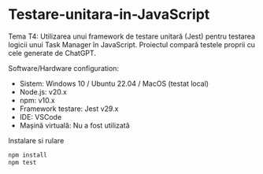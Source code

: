 # Testare-unitara-in-JavaScript

Tema T4: Utilizarea unui framework de testare unitară (Jest) pentru testarea logicii unui Task Manager în JavaScript. Proiectul compară testele proprii cu cele generate de ChatGPT.

Software/Hardware configuration:

- Sistem: Windows 10 / Ubuntu 22.04 / MacOS (testat local)
- Node.js: v20.x
- npm: v10.x
- Framework testare: Jest v29.x
- IDE: VSCode
- Mașină virtuală: Nu a fost utilizată

Instalare si rulare
```bash
npm install
npm test
